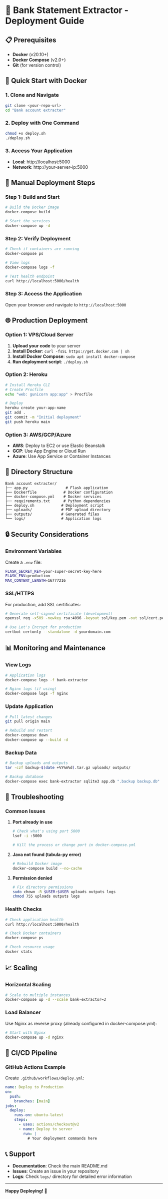 # 🚀 Bank Statement Extractor - Deployment Guide

## 📋 Prerequisites

- **Docker** (v20.10+)
- **Docker Compose** (v2.0+)
- **Git** (for version control)

## 🐳 Quick Start with Docker

### 1. Clone and Navigate
```bash
git clone <your-repo-url>
cd "Bank account extracter"
```

### 2. Deploy with One Command
```bash
chmod +x deploy.sh
./deploy.sh
```

### 3. Access Your Application
- **Local**: http://localhost:5000
- **Network**: http://your-server-ip:5000

## 🔧 Manual Deployment Steps

### Step 1: Build and Start
```bash
# Build the Docker image
docker-compose build

# Start the services
docker-compose up -d
```

### Step 2: Verify Deployment
```bash
# Check if containers are running
docker-compose ps

# View logs
docker-compose logs -f

# Test health endpoint
curl http://localhost:5000/health
```

### Step 3: Access the Application
Open your browser and navigate to `http://localhost:5000`

## 🌐 Production Deployment

### Option 1: VPS/Cloud Server
1. **Upload your code** to your server
2. **Install Docker**: `curl -fsSL https://get.docker.com | sh`
3. **Install Docker Compose**: `sudo apt install docker-compose`
4. **Run deployment script**: `./deploy.sh`

### Option 2: Heroku
```bash
# Install Heroku CLI
# Create Procfile
echo "web: gunicorn app:app" > Procfile

# Deploy
heroku create your-app-name
git add .
git commit -m "Initial deployment"
git push heroku main
```

### Option 3: AWS/GCP/Azure
- **AWS**: Deploy to EC2 or use Elastic Beanstalk
- **GCP**: Use App Engine or Cloud Run
- **Azure**: Use App Service or Container Instances

## 📁 Directory Structure
```
Bank account extracter/
├── app.py                 # Flask application
├── Dockerfile            # Docker configuration
├── docker-compose.yml    # Docker services
├── requirements.txt      # Python dependencies
├── deploy.sh            # Deployment script
├── uploads/             # PDF upload directory
├── outputs/             # Generated files
└── logs/                # Application logs
```

## 🔒 Security Considerations

### Environment Variables
Create a `.env` file:
```bash
FLASK_SECRET_KEY=your-super-secret-key-here
FLASK_ENV=production
MAX_CONTENT_LENGTH=16777216
```

### SSL/HTTPS
For production, add SSL certificates:
```bash
# Generate self-signed certificate (development)
openssl req -x509 -newkey rsa:4096 -keyout ssl/key.pem -out ssl/cert.pem -days 365 -nodes

# Use Let's Encrypt for production
certbot certonly --standalone -d yourdomain.com
```

## 📊 Monitoring and Maintenance

### View Logs
```bash
# Application logs
docker-compose logs -f bank-extractor

# Nginx logs (if using)
docker-compose logs -f nginx
```

### Update Application
```bash
# Pull latest changes
git pull origin main

# Rebuild and restart
docker-compose down
docker-compose up --build -d
```

### Backup Data
```bash
# Backup uploads and outputs
tar -czf backup-$(date +%Y%m%d).tar.gz uploads/ outputs/

# Backup database
docker-compose exec bank-extractor sqlite3 app.db ".backup backup.db"
```

## 🚨 Troubleshooting

### Common Issues

1. **Port already in use**
   ```bash
   # Check what's using port 5000
   lsof -i :5000
   
   # Kill the process or change port in docker-compose.yml
   ```

2. **Java not found (tabula-py error)**
   ```bash
   # Rebuild Docker image
   docker-compose build --no-cache
   ```

3. **Permission denied**
   ```bash
   # Fix directory permissions
   sudo chown -R $USER:$USER uploads outputs logs
   chmod 755 uploads outputs logs
   ```

### Health Checks
```bash
# Check application health
curl http://localhost:5000/health

# Check Docker containers
docker-compose ps

# Check resource usage
docker stats
```

## 📈 Scaling

### Horizontal Scaling
```bash
# Scale to multiple instances
docker-compose up -d --scale bank-extractor=3
```

### Load Balancer
Use Nginx as reverse proxy (already configured in docker-compose.yml):
```bash
# Start with Nginx
docker-compose up -d nginx
```

## 🔄 CI/CD Pipeline

### GitHub Actions Example
Create `.github/workflows/deploy.yml`:
```yaml
name: Deploy to Production
on:
  push:
    branches: [main]
jobs:
  deploy:
    runs-on: ubuntu-latest
    steps:
      - uses: actions/checkout@v2
      - name: Deploy to server
        run: |
          # Your deployment commands here
```

## 📞 Support

- **Documentation**: Check the main README.md
- **Issues**: Create an issue in your repository
- **Logs**: Check `logs/` directory for detailed error information

---

**Happy Deploying! 🎉**
